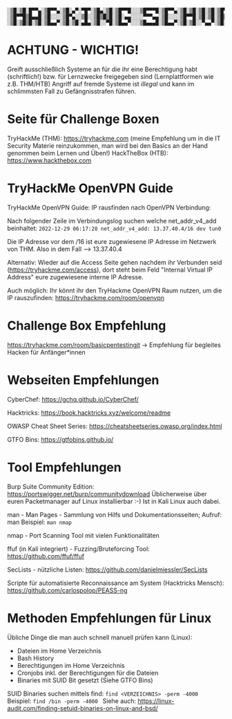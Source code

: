 ```
░▒█░▒█░█▀▀▄░▒█▀▀▄░▒█░▄▀░▀█▀░▒█▄░▒█░▒█▀▀█░░░▒█▀▀▀█░▒█▀▀▄░▒█░▒█░▒█░▒█░▒█▀▄▀█░▒█▀▄▀█░▒█▀▀▀░▒█░░░░▒█▀▀▀█░▒█▀▀▀░▀▀█▀▀░▀▀█▀▀░▒█▀▀▀░▒█░░░
░▒█▀▀█▒█▄▄█░▒█░░░░▒█▀▄░░▒█░░▒█▒█▒█░▒█░▄▄░░░░▀▀▀▄▄░▒█░░░░▒█▀▀█░▒█░▒█░▒█▒█▒█░▒█▒█▒█░▒█▀▀▀░▒█░░░░░▄▄▄▀▀░▒█▀▀▀░░▒█░░░░▒█░░░▒█▀▀▀░▒█░░░
░▒█░▒█▒█░▒█░▒█▄▄▀░▒█░▒█░▄█▄░▒█░░▀█░▒█▄▄▀░░░▒█▄▄▄█░▒█▄▄▀░▒█░▒█░░▀▄▄▀░▒█░░▒█░▒█░░▒█░▒█▄▄▄░▒█▄▄█░▒█▄▄▄█░▒█▄▄▄░░▒█░░░░▒█░░░▒█▄▄▄░▒█▄▄█
```

#    ACHTUNG - WICHTIG!   
Greift ausschließlich Systeme an für die ihr eine Berechtigung habt (schriftlich!) bzw. für Lernzwecke freigegeben sind (Lernplattformen wie z.B. THM/HTB)
Angriff auf fremde Systeme ist *illegal* und kann im schlimmsten Fall zu Gefängnisstrafen führen.

# Seite für Challenge Boxen   
TryHackMe (THM): https://tryhackme.com (meine Empfehlung  um in die IT Security Materie reinzukommen, man wird bei den Basics an der Hand genommen beim Lernen und Üben!)
HackTheBox (HTB): https://www.hackthebox.com

# TryHackMe OpenVPN Guide  
TryHackMe OpenVPN Guide:
IP rausfinden nach OpenVPN Verbindung:

Nach folgender Zeile im Verbindungslog suchen welche net_addr_v4_add beinhaltet:
`2022-12-29 06:17:28 net_addr_v4_add: 13.37.40.4/16 dev tun0`

Die IP Adresse vor dem /16 ist eure zugewiesene IP Adresse im Netzwerk von THM. Also in dem Fall --> 13.37.40.4

Alternativ: Wieder auf die Access Seite gehen nachdem ihr Verbunden seid (https://tryhackme.com/access), dort steht beim Feld "Internal Virtual IP Address" eure zugewiesene interne IP Adresse.

Auch möglich: Ihr könnt ihr den TryHackme OpenVPN Raum nutzen, um die IP rauszufinden: https://tryhackme.com/room/openvpn

# Challenge Box Empfehlung  
https://tryhackme.com/room/basicpentestingjt -> Empfehlung für begleites Hacken für Anfänger*innen

# Webseiten Empfehlungen  
CyberChef: https://gchq.github.io/CyberChef/

Hacktricks: https://book.hacktricks.xyz/welcome/readme

OWASP Cheat Sheet Series: https://cheatsheetseries.owasp.org/index.html

GTFO Bins: https://gtfobins.github.io/

# Tool Empfehlungen   
Burp Suite Community Edition: https://portswigger.net/burp/communitydownload
Üblicherweise über euren Packetmanager auf Linux installierbar :-) 
Ist in Kali Linux auch dabei.

man - Man Pages - Sammlung von Hilfs und Dokumentationsseiten; Aufruf: man <programmname>
Beispiel: `man nmap`

nmap - Port Scanning Tool mit vielen Funktionalitäten

ffuf (in Kali integriert) - Fuzzing/Bruteforcing Tool: https://github.com/ffuf/ffuf

SecLists - nützliche Listen: https://github.com/danielmiessler/SecLists

Scripte für automatisierte Reconnaissance am System (Hacktricks Mensch): https://github.com/carlospolop/PEASS-ng

# Methoden Empfehlungen für Linux

Übliche Dinge die man auch schnell manuell prüfen kann (Linux):
* Dateien im Home Verzeichnis
* Bash History
* Berechtigungen im Home Verzeichnis
* Cronjobs inkl. der Berechtigungen für die Dateien
* Binaries mit SUID Bit gesetzt (Siehe GTFO Bins)

SUID Binaries suchen mittels find: `find <VERZEICHNIS> -perm -4000`  
Beispiel: `find /bin -perm -4000 `
Siehe auch: https://linux-audit.com/finding-setuid-binaries-on-linux-and-bsd/